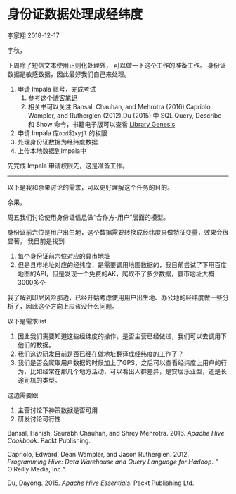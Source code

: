 身份证数据处理成经纬度
================
李家翔
2018-12-17

宇秋，

下周除了短信文本使用正则化处理外， 可以做一下这个工作的准备工作。 身份证数据是敏感数据，因此最好我们自己来处理。

1.  申请 Impala 账号，完成考试
    1.  参考这个[博客笔记](https://jiaxiangli.netlify.com/2017/12/04/r-impala/)
    2.  相关书可以关注 Bansal, Chauhan, and Mehrotra (2016),Capriolo, Wampler,
        and Rutherglen (2012),Du (2015) 中 SQL Query, Describe 和 Show
        命令，书籍电子版可以查看 [Library Genesis](http://gen.lib.rus.ec/)
2.  申请 Impala 库`opd`和`xyjl` 的权限
3.  处理身份证数据为经纬度数据
4.  上传本地数据到Impala中

先完成 Impala 申请权限先，这是准备工作。

-----

以下是我和余果讨论的需求，可以更好理解这个任务的目的。

余果，

周五我们讨论使用身份证信息做“合作方-用户”层面的模型。

身份证前六位是用户出生地，这个数据需要转换成经纬度来做特征变量，效果会很显著。
    我目前是找到

1.  每个身份证前六位对应的县市地址
2.  但是县市地址对应的经纬度，是需要调用地图数据的，我目前尝试了下用百度地图的API，但是发现一个免费的AK，爬取不了多少数据，县市地址大概3000多个

我了解到印尼风险那边，已经开始考虑使用用户出生地、办公地的经纬度做一些分析了，因此这个方向上应该没什么问题。

以下是需求list

1.  因此我们需要知道这些经纬度的操作，是否主营已经做过，我们可以去调用下他们的数据。
2.  我们这边研发目前是否已经在做地址翻译成经纬度的工作了？
3.  我们是否会爬取用户数据的时候加上了GPS，之后可以查看经纬度上用户的行为，比如经常在那几个地方活动，可以看出人群差异，是安居乐业型，还是长途司机的类型。

这边需要跟

1.  主营讨论下神策数据是否可用
2.  研发讨论可行性

<div id="refs" class="references">

<div id="ref-Bansal2016Apache">

Bansal, Hanish, Saurabh Chauhan, and Shrey Mehrotra. 2016. *Apache Hive
Cookbook*. Packt Publishing.

</div>

<div id="ref-capriolo2012programming">

Capriolo, Edward, Dean Wampler, and Jason Rutherglen. 2012. *Programming
Hive: Data Warehouse and Query Language for Hadoop*. " O’Reilly Media,
Inc.".

</div>

<div id="ref-du2015apache">

Du, Dayong. 2015. *Apache Hive Essentials*. Packt Publishing Ltd.

</div>

</div>
